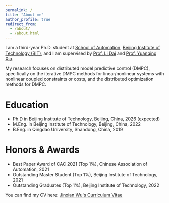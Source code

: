 ```yaml
---
permalink: /
title: "About me"
author_profile: true
redirect_from: 
  - /about/
  - /about.html
---
```


I am a third-year Ph.D. student at [School of Automation](https://ac.bit.edu.cn/), [Beijing Institute of Technology (BIT)](https://english.bit.edu.cn/), and I am supervised by [Prof. Li Dai](https://scholar.google.com.hk/citations?user=WDrzqT8AAAAJ&hl=zh-CN) and [Prof. Yuanqing Xia](https://scholar.google.com.hk/citations?user=HtedN3oAAAAJ&hl=zh-CN&oi=ao). 

My research focuses on distributed model predictive control (DMPC), specifically on the iterative DMPC methods for linear/nonlinear systems with nonlinear coupled constraints or costs, and the distributed optimization methods for DMPC.

Education
======

* Ph.D in Beijing Institute of Technology, Beijing, China, 2026 (expected)
* M.Eng. in Beijing Institute of Technology, Beijing, China, 2022
* B.Eng. in Qingdao University, Shandong, China, 2019

Honors & Awards
======
* Best Paper Award of CAC 2021 (Top 1%), Chinese Association of Automation, 2021
* Outstanding Master Student (Top 1%), Beijing Institute of Technology, 2021
* Outstanding Graduates (Top 1%), Beijing Institute of Technology, 2022


You can find my CV here: [Jinxian Wu's Curriculum Vitae](../assets/Curriculum_Vitae_of_Jinxian_Wu.pdf)
